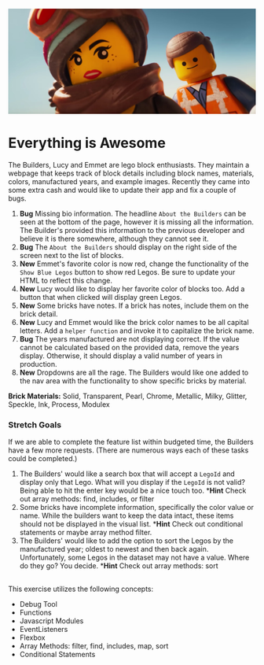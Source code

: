 ![Lucy and Emmet](builders.jpg)
# Everything is Awesome

 The Builders, Lucy and Emmet are lego block enthusiasts. They maintain a webpage that keeps track of block details including block names, materials, colors, manufactured years, and example images. Recently they came into some extra cash and would like to update their app and fix a couple of bugs.


 1. **Bug** Missing bio information. The headline `About the Builders` can be seen at the bottom of the page, however it is missing all the information. The Builder's provided this information to the previous developer and believe it is there somewhere, although they cannot see it. 
 1. **Bug** The `About the Builders` should display on the right side of the screen next to the list of blocks. 
 1. **New** Emmet's favorite color is now red, change the functionality of the `Show Blue Legos` button to show red Legos. Be sure to update your HTML to reflect this change.
1. **New** Lucy would like to display her favorite color of blocks too. Add a button that when clicked will display green Legos.
1. **New** Some bricks have notes. If a brick has notes, include them on the brick detail.
1. **New** Lucy and Emmet would like the brick color names to be all capital letters. Add a `helper function` and invoke it to capitalize the brick name.
 1. **Bug** The years manufactured are not displaying correct. If the value cannot be calculated based on the provided data, remove the years display. Otherwise, it should display a valid number of years in production.
1. **New** Dropdowns are all the rage. The Builders would like one added to the nav area with the functionality to show specific bricks by material.

**Brick Materials:**
Solid, Transparent, Pearl, Chrome, Metallic, Milky, Glitter, Speckle, Ink, Process, Modulex



### Stretch Goals
If we are able to complete the feature list within budgeted time, the Builders have a few more requests. (There are numerous ways each of these tasks could be completed.)

1. The Builders' would like a search box that will accept a `LegoId` and display only that Lego. What will you display if the `LegoId` is not valid? Being able to hit the enter key would be a nice touch too. ***Hint** Check out array methods: find, includes, or filter
1. Some bricks have incomplete information, specifically the color value or name. While the builders want to keep the data intact, these items should not be displayed in the visual list. ***Hint** Check out conditional statements or maybe array method filter.
1. The Builders' would like to add the option to sort the Legos by the manufactured year; oldest to newest and then back again. Unfortunately, some Legos in the dataset may not have a value. Where do they go? You decide. ***Hint** Check out array methods: sort


##
This exercise utilizes the following concepts:

* Debug Tool
* Functions
* Javascript Modules
* EventListeners
* Flexbox
* Array Methods: filter, find, includes, map, sort
* Conditional Statements